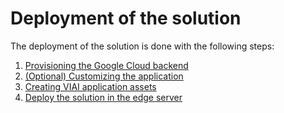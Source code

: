 # Deployment of the solution

The deployment of the solution is done with the following steps:

1. [Provisioning the Google Cloud backend](./provisiongcp.md)
2. [(Optional) Customizing the application](./customizingapp.md)
3. [Creating VIAI application assets](./createviai.md)
4. [Deploy the solution in the edge server](./deployedge.md)

